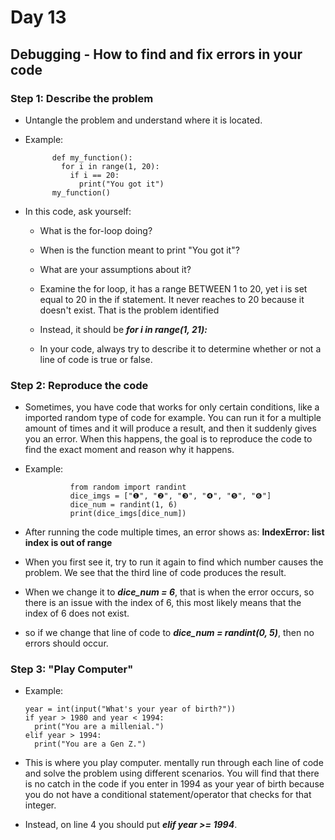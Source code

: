 # Day 13

## Debugging - How to find and fix errors in your code

### Step 1: Describe the problem

- Untangle the problem and understand where it is located.

- Example:

            def my_function():
              for i in range(1, 20):
                if i == 20:
                  print("You got it")
            my_function()

- In this code, ask yourself:

  - What is the for-loop doing?

  - When is the function meant to print "You got it"?

  - What are your assumptions about it?

  - Examine the for loop, it has a range BETWEEN 1 to 20, yet i is set equal to 20 in the if statement. It never reaches to 20 because it doesn't exist. That is the problem identified

  - Instead, it should be ***for i in range(1, 21):***

  - In your code, always try to describe it to determine whether or not a line of code is true or false.

### Step 2: Reproduce the code

- Sometimes, you have code that works for only certain conditions, like a imported random type of code for example. You can run it for a multiple amount of times and it will produce a result, and then it suddenly gives you an error. When this happens, the goal is to reproduce the code to find the exact moment and reason why it happens.

- Example:

                from random import randint
                dice_imgs = ["❶", "❷", "❸", "❹", "❺", "❻"]
                dice_num = randint(1, 6)
                print(dice_imgs[dice_num])

- After running the code multiple times, an error shows as: **IndexError: list index is out of range**

- When you first see it, try to run it again to find which number causes the problem. We see that the third line of code produces the result.

- When we change it to ***dice_num = 6***, that is when the error occurs, so there is an issue with the index of 6, this most likely means that the index of 6 does not exist.

- so if we change that line of code to ***dice_num = randint(0, 5)***, then no errors should occur.

### Step 3: "Play Computer"

- Example: 

      year = int(input("What's your year of birth?"))
      if year > 1980 and year < 1994:
        print("You are a millenial.")
      elif year > 1994:
        print("You are a Gen Z.")

- This is where you play computer. mentally run through each line of code and solve the problem using different scenarios. You will find that there is no catch in the code if you enter in 1994 as your year of birth because you do not have a conditional statement/operator that checks for that integer.

- Instead, on line 4 you should put ***elif year >= 1994***.


